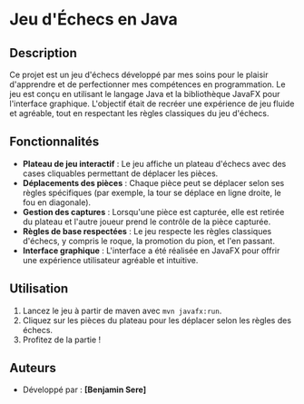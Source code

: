# Jeu d'Échecs en Java

## Description

Ce projet est un jeu d'échecs développé par mes soins pour le plaisir d'apprendre et de perfectionner mes compétences en programmation. Le jeu est conçu en utilisant le langage Java et la bibliothèque JavaFX pour l'interface graphique. L'objectif était de recréer une expérience de jeu fluide et agréable, tout en respectant les règles classiques du jeu d'échecs.

## Fonctionnalités

- **Plateau de jeu interactif** : Le jeu affiche un plateau d'échecs avec des cases cliquables permettant de déplacer les pièces.
- **Déplacements des pièces** : Chaque pièce peut se déplacer selon ses règles spécifiques (par exemple, la tour se déplace en ligne droite, le fou en diagonale).
- **Gestion des captures** : Lorsqu'une pièce est capturée, elle est retirée du plateau et l'autre joueur prend le contrôle de la pièce capturée.
- **Règles de base respectées** : Le jeu respecte les règles classiques d'échecs, y compris le roque, la promotion du pion, et l'en passant.
- **Interface graphique** : L'interface a été réalisée en JavaFX pour offrir une expérience utilisateur agréable et intuitive.


## Utilisation

1. Lancez le jeu à partir de maven avec `mvn javafx:run`.
2. Cliquez sur les pièces du plateau pour les déplacer selon les règles des échecs.
3. Profitez de la partie !

## Auteurs

- Développé par : **[Benjamin Sere]**
